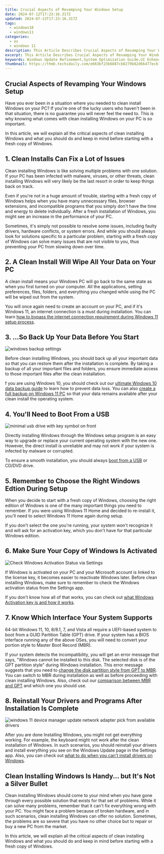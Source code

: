 ```yaml
---
title: Crucial Aspects of Revamping Your Windows Setup
date: 2024-07-12T17:23:16.317Z
updated: 2024-07-13T17:23:16.317Z
tags:
  - windows10
  - windows11
categories:
  - os
  - windows 11
description: This Article Describes Crucial Aspects of Revamping Your Windows Setup
excerpt: This Article Describes Crucial Aspects of Revamping Your Windows Setup
keywords: Windows Update Refinement,System Optimization Guide,UI Enhancement Windows,Customize Window OS,Advanced Settings Tweaks,Windows Performance Boost,Interface Revamp Essentials
thumbnail: https://thmb.techidaily.com/e663bf23b6887cb8279b82d66477ecb71e4a937f5292de883673cace9e11db92.jpg
---
```


## Crucial Aspects of Revamping Your Windows Setup

 Have you ever been in a situation where you needed to clean install Windows on your PC? If you're one of the lucky users who haven't been in that situation, there is no guarantee you will never feel the need to. This is why knowing what comes with clean installing Windows on your PC is so important.

 In this article, we will explain all the critical aspects of clean installing Windows and what you should do and keep in mind before starting with a fresh copy of Windows.

## 1\. Clean Installs Can Fix a Lot of Issues

 Clean installing Windows is like solving multiple problems with one solution. If your PC has been infected with malware, viruses, or other threats, clean installing Windows will very likely be the last resort in order to keep things back on track.

 Even if you're not in a huge amount of trouble, starting with a fresh copy of Windows helps when you have many unnecessary files, browser extensions, and incompatible programs that you simply don't have the time and energy to delete individually. After a fresh installation of Windows, you might see an increase in the performance of your PC.

 Sometimes, it's simply not possible to resolve some issues, including faulty drivers, hardware conflicts, or system errors. And while you should always look for solutions specific to a particular problem, starting with a fresh copy of Windows can solve many issues that are not visible to you, thus preventing your PC from slowing down over time.

## 2\. A Clean Install Will Wipe All Your Data on Your PC

 A clean install means your Windows PC will go back to the same state as when you first turned on your computer. All the applications, setting preferences, files, folders, and everything you changed while using the PC will be wiped out from the system.

 You will once again need to create an account on your PC, and if it's Windows 11, an internet connection is a must during installation. You can learn [how to bypass the internet connection requirement during Windows 11 setup process](https://www.makeuseof.com/windows-11-set-up-without-internet-connection/).

## 3\. ...So Back Up Your Data Before You Start
![windows backup settings](https://static1.makeuseofimages.com/wordpress/wp-content/uploads/2023/05/windows-backup-settings.jpg)

 Before clean installing Windows, you should back up all your important data so that you can restore them after the installation is complete. By taking a backup of all your important files and folders, you ensure immediate access to those important files after the clean installation.

 f you are using Windows 10, you should check out our [ultimate Windows 10 data backup guide](https://www.makeuseof.com/tag/ultimate-windows-10-data-backup-guide/) to learn how to prevent data loss. You can also [create a full backup on Windows 11 PC](https://www.makeuseof.com/windows-11-create-complete-backup/) so that your data remains available after your clean install the operating system.

## 4\. You'll Need to Boot From a USB
![minimal usb drive with key symbol on front](https://static1.makeuseofimages.com/wordpress/wp-content/uploads/2023/05/usb-key-1.jpg)

 Directly installing Windows through the Windows setup program is an easy way to upgrade or replace your current operating system with the new one. However, the direct install is unreliable and may not work if your system is infected by malware or corrupted.

 To ensure a smooth installation, you should always [boot from a USB](https://www.makeuseof.com/tag/10-tools-make-bootable-usb-iso-file/) or CD/DVD drive.

## 5\. Remember to Choose the Right Windows Edtion During Setup

 When you decide to start with a fresh copy of Windows, choosing the right edition of Windows is one of the many important things you need to remember. If you were using Windows 11 Home and decided to re-install it, you'll need to select Windows 11 Home again during setup.

 If you don't select the one you're running, your system won't recognize it and will ask for an activation key, which you don't have for that particular Windows edition.

## 6\. Make Sure Your Copy of Windows Is Activated
![Check Windows Activation Status via Settings](https://static1.makeuseofimages.com/wordpress/wp-content/uploads/2023/03/check-windows-activation-status-via-settings.jpg)

 If Windows is activated on your PC and your Microsoft account is linked to the license key, it becomes easier to reactivate Windows later. Before clean installing Windows, make sure to remember to check the Windows activation status from the Settings app.

 If you don't know how all of that works, you can check out [what Windows Activation key is and how it works](http://www.makeuseof.com/what-is-windows-activation-how-does-it-work/).

## 7\. Know Which Interface Your System Supports

 64-bit Windows 11, 10, 8/8.1, 7, and Vista all require a UEFI-based system to boot from a GUID Partition Table (GPT) drive. If your system has a BIOS interface running any of the above OSes, you will need to convert your portion style to Master Boot Record (MBR).

 If your system detects the incompatibility, you will get an error message that says, "Windows cannot be installed to this disk. The selected disk is of the GPT partition style" during Windows installation. This error message suggests that you need to [change the disk partition style from GPT to MBR](https://www.makeuseof.com/windows-cannot-be-installed-to-disk-error/). You can switch to MBR during installation as well as before proceeding with clean installing Windows. Also, check out our [comparison between MBR and GPT](https://www.makeuseof.com/tag/mbr-vs-gpt/) and which one you should use.

## 8\. Reinstall Your Drivers and Programs After Installation Is Complete
![windows 11 device manager update network adapter pick from available drivers](https://static1.makeuseofimages.com/wordpress/wp-content/uploads/2022/11/windows-11-device-manager-update-network-adapter-pick-from-available-drivers.jpg)

 After you are done Installing Windows, you might not get everything working. For example, the keyboard might not work after the clean installation of Windows. In such scenarios, you should reinstall your drivers and install everything you see on the Windows Update page in the Settings app. Also, you can check out [what to do when you can't install drivers on Windows](https://www.makeuseof.com/windows-cant-install-drivers/).

## Clean Installing Windows Is Handy... but It's Not a Silver Bullet

 Clean installing Windows should come to your mind when you have gone through every possible solution that exists for that set of problems. While it can solve many problems, remember that it can't fix everything wrong with your PC. You might face a problem because of broken hardware, and in such scenarios, clean installing Windows can offer no solution. Sometimes, the problems are so severe that you have no other choice but to repair or buy a new PC from the market.

 In this article, we will explain all the critical aspects of clean installing Windows and what you should do and keep in mind before starting with a fresh copy of Windows.



<ins class="adsbygoogle"
      style="display:block"
      data-ad-client="ca-pub-7571918770474297"
      data-ad-slot="8358498916"
      data-ad-format="auto"
      data-full-width-responsive="true"></ins>

